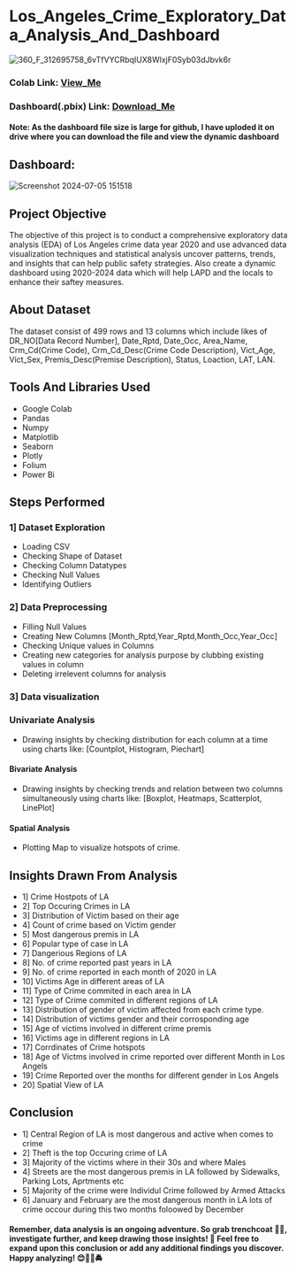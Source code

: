 # Los_Angeles_Crime_Exploratory_Data_Analysis_And_Dashboard

![360_F_312695758_6vTfVYCRbqIUX8WlxjF0Syb03dJbvk6r](https://github.com/Vaibhav-Xo/Los_Angels_Crime_Dataset_2020__Exploratory_Data_Analysis/assets/172389348/c2ca2526-4555-4e17-af62-4130994d559d)
### Colab Link: <a href="https://colab.research.google.com/drive/1Fk8IJz_x1IqUG-dQN1bQaTjvGb49R5fb?usp=sharing">View_Me</a>
### Dashboard(.pbix) Link: <a href="https://drive.google.com/file/d/1UV58AMlzUd8glkb-q7jv8LuXZ2R6ppu8/view?usp=sharing">Download_Me</a>
#### Note: As the dashboard file size is large for github, I have uploded it on drive where you can download the file and view the dynamic dashboard 


## Dashboard:
![Screenshot 2024-07-05 151518](https://github.com/Vaibhav-Xo/Los_Angels_Crime_Dataset_2020__Exploratory_Data_Analysis/assets/172389348/403ad71e-aebf-4a14-8ead-c168366e1ecb)


## Project Objective
The objective of this project is to conduct a comprehensive exploratory data analysis (EDA) of Los Angeles crime data year 2020 and use advanced data visualization techniques and statistical analysis uncover patterns, trends, and insights that can help public safety strategies. Also create a dynamic dashboard using 2020-2024 data which will help LAPD and the locals to enhance their saftey measures.

## About Dataset
The dataset consist of 499 rows and 13 columns which include likes of DR_NO[Data Record Number], Date_Rptd, Date_Occ, Area_Name, Crm_Cd(Crime Code), Crm_Cd_Desc(Crime Code Description), Vict_Age, Vict_Sex, Premis_Desc(Premise Description), Status, Loaction, LAT, LAN.  

## Tools And Libraries Used
* Google Colab
* Pandas
* Numpy
* Matplotlib 
* Seaborn 
* Plotly
* Folium
* Power Bi

## Steps Performed 
### 1] Dataset Exploration 
* Loading CSV 
* Checking Shape of Dataset
* Checking Column Datatypes
* Checking Null Values
* Identifying Outliers

### 2] Data Preprocessing
* Filling Null Values
* Creating New Columns [Month_Rptd,Year_Rptd,Month_Occ,Year_Occ]
* Checking Unique values in Columns
* Creating new categories for analysis purpose by clubbing existing values in column 
* Deleting irrelevent columns for analysis

### 3] Data visualization
### Univariate Analysis 
* Drawing insights by checking distribution for each column at a time using charts like: [Countplot, Histogram, Piechart]

#### Bivariate Analysis
* Drawing insights by checking trends and relation between two columns simultaneously using charts like: [Boxplot, Heatmaps, Scatterplot, LinePlot]

#### Spatial Analysis
* Plotting Map to visualize hotspots of crime.

## Insights Drawn From Analysis
* 1] Crime Hostpots of LA
* 2] Top Occuring Crimes in LA
* 3] Distribution of Victim based on their age 
* 4] Count of crime based on Victim gender
* 5] Most dangerous premis in LA
* 6] Popular type of case in LA
* 7] Dangerious Regions of LA
* 8] No. of crime reported past years in LA 
* 9] No. of crime reported in each month of 2020 in LA 
* 10] Victims Age in different areas of LA 
* 11] Type of Crime commited in each area in LA
* 12] Type of Crime commited in different regions of LA 
* 13] Distribution of gender of victim affected from each crime type.
* 14] Distribution of victims gender and their corrosponding age
* 15] Age of victims involved in different crime premis
* 16] Victims age in different regions in LA 
* 17] Corrdinates of Crime hotspots
* 18] Age of Victms involved in crime reported over different Month in Los Angels
* 19] Crime Reported over the months for different gender in Los Angels
* 20] Spatial View of LA

## Conclusion 
* 1] Central Region of LA is most dangerous and active when comes to crime 
* 2] Theft is the top Occuring crime of LA
* 3] Majority of the victims where in their 30s and where Males
* 4] Streets are the most dangerous premis in LA followed by Sidewalks, Parking Lots, Aprtments etc
* 5] Majority of the crime were Individul Crime followed by Armed Attacks
* 6] January and February are the most dangerous month in LA lots of crime occour during this two months foloowed by December

#### Remember, data analysis is an ongoing adventure. So grab trenchcoat 🕵️‍♂️, investigate further, and keep drawing those insights! 🚨 Feel free to expand upon this conclusion or add any additional findings you discover. Happy analyzing! 😊👮‍♂️🚔
